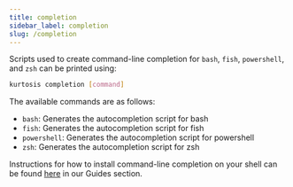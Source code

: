 ```yaml
---
title: completion
sidebar_label: completion
slug: /completion
---
```


Scripts used to create command-line completion for `bash`, `fish`, `powershell`, and `zsh` can be printed using:

```bash
kurtosis completion [command]
```

The available commands are as follows:

* `bash`: Generates the autocompletion script for bash
* `fish`: Generates the autocompletion script for fish
* `powershell`: Generates the autocompletion script for powershell
* `zsh`: Generates the autocompletion script for zsh

Instructions for how to install command-line completion on your shell can be found [here](../guides/adding-command-line-completion.md) in our Guides section.
